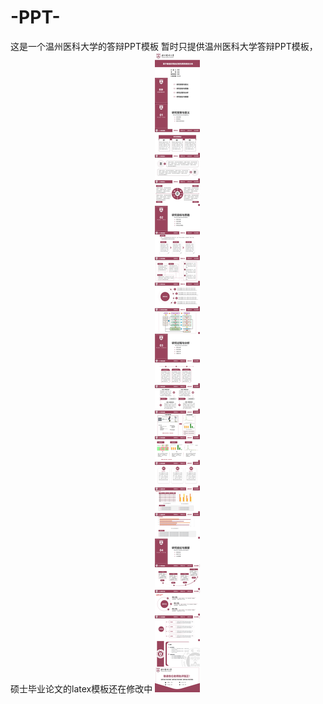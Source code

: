 # -PPT-
这是一个温州医科大学的答辩PPT模板
暂时只提供温州医科大学答辩PPT模板，硕士毕业论文的latex模板还在修改中
![PPT模板图](温州医科大学答辩ppt模板_01.png "Magic Gardens")
